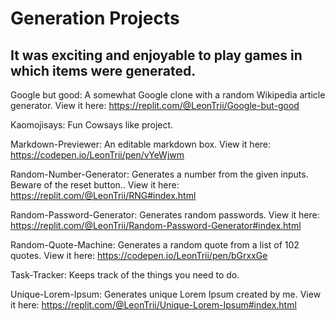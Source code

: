 # Generation Projects

## It was exciting and enjoyable to play games in which items were generated.

Google but good: A somewhat Google clone with a random Wikipedia article generator. View it here: https://replit.com/@LeonTrii/Google-but-good

Kaomojisays: Fun Cowsays like project.

Markdown-Previewer: An editable markdown box. View it here: https://codepen.io/LeonTrii/pen/vYeWjwm

Random-Number-Generator: Generates a number from the given inputs. Beware of the reset button.. View it here: https://replit.com/@LeonTrii/RNG#index.html

Random-Password-Generator: Generates random passwords. View it here: https://replit.com/@LeonTrii/Random-Password-Generator#index.html

Random-Quote-Machine: Generates a random quote from a list of 102 quotes. View it here: https://codepen.io/LeonTrii/pen/bGrxxGe

Task-Tracker: Keeps track of the things you need to do.

Unique-Lorem-Ipsum: Generates unique Lorem Ipsum created by me. View it here: https://replit.com/@LeonTrii/Unique-Lorem-Ipsum#index.html

